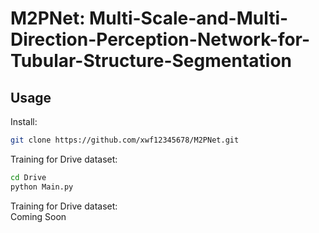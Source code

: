 # M2PNet: Multi-Scale-and-Multi-Direction-Perception-Network-for-Tubular-Structure-Segmentation
## Usage
Install: <br>
```bash
git clone https://github.com/xwf12345678/M2PNet.git
```
Training for Drive dataset: <br>
```bash
cd Drive
python Main.py
```
Training for Drive dataset: <br>
Coming Soon
